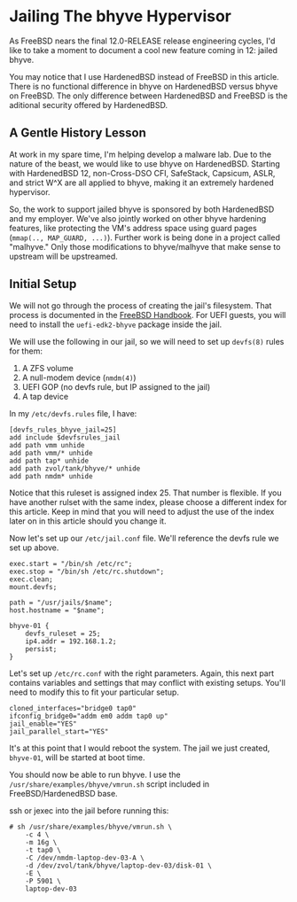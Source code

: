 Jailing The bhyve Hypervisor
============================

As FreeBSD nears the final 12.0-RELEASE release engineering cycles,
I'd like to take a moment to document a cool new feature coming in 12:
jailed bhyve.

You may notice that I use HardenedBSD instead of FreeBSD in this
article. There is no functional difference in bhyve on HardenedBSD
versus bhyve on FreeBSD. The only difference between HardenedBSD and
FreeBSD is the aditional security offered by HardenedBSD.

A Gentle History Lesson
--------------

At work in my spare time, I'm helping develop a malware lab. Due to
the nature of the beast, we would like to use bhyve on HardenedBSD.
Starting with HardenedBSD 12, non-Cross-DSO CFI, SafeStack, Capsicum,
ASLR, and strict W^X are all applied to bhyve, making it an extremely
hardened hypervisor.

So, the work to support jailed bhyve is sponsored by both HardenedBSD
and my employer. We've also jointly worked on other bhyve hardening
features, like protecting the VM's address space using guard pages
(`mmap(.., MAP_GUARD, ...)`). Further work is being done in a project
called "malhyve." Only those modifications to bhyve/malhyve that make
sense to upstream will be upstreamed.

Initial Setup
-------------

We will not go through the process of creating the jail's filesystem.
That process is documented in the [FreeBSD
Handbook](https://www.freebsd.org/handbook). For UEFI guests, you will
need to install the `uefi-edk2-bhyve` package inside the jail.

We will use the following in our jail, so we will need to set up
`devfs(8)` rules for them:

1. A ZFS volume
1. A null-modem device (`nmdm(4)`)
1. UEFI GOP (no devfs rule, but IP assigned to the jail)
1. A tap device

In my `/etc/devfs.rules` file, I have:

```
[devfs_rules_bhyve_jail=25]
add include $devfsrules_jail
add path vmm unhide
add path vmm/* unhide
add path tap* unhide
add path zvol/tank/bhyve/* unhide
add path nmdm* unhide
```

Notice that this ruleset is assigned index 25. That number is
flexible. If you have another rulset with the same index, please
choose a different index for this article. Keep in mind that you will
need to adjust the use of the index later on in this article should
you change it.

Now let's set up our `/etc/jail.conf` file. We'll reference the devfs
rule we set up above.

```
exec.start = "/bin/sh /etc/rc";
exec.stop = "/bin/sh /etc/rc.shutdown";
exec.clean;
mount.devfs;

path = "/usr/jails/$name";
host.hostname = "$name";

bhyve-01 {
    devfs_ruleset = 25;
    ip4.addr = 192.168.1.2;
    persist;
}
```

Let's set up `/etc/rc.conf` with the right parameters. Again, this
next part contains variables and settings that may conflict with
existing setups. You'll need to modify this to fit your particular
setup.

```
cloned_interfaces="bridge0 tap0"
ifconfig_bridge0="addm em0 addm tap0 up"
jail_enable="YES"
jail_parallel_start="YES"
```

It's at this point that I would reboot the system. The jail we just
created, `bhyve-01`, will be started at boot time.

You should now be able to run bhyve. I use the
`/usr/share/examples/bhyve/vmrun.sh` script included in
FreeBSD/HardenedBSD base.

ssh or jexec into the jail before running this:

```
# sh /usr/share/examples/bhyve/vmrun.sh \
    -c 4 \
    -m 16g \
    -t tap0 \
    -C /dev/nmdm-laptop-dev-03-A \
    -d /dev/zvol/tank/bhyve/laptop-dev-03/disk-01 \
    -E \
    -P 5901 \
    laptop-dev-03
```
